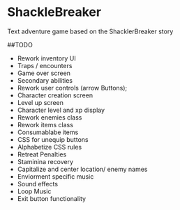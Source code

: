 # ShackleBreaker
Text adventure game based on the ShacklerBreaker story

##TODO
* Rework inventory UI
* Traps / encounters
* Game over screen
* Secondary abilities
* Rework user controls (arrow Buttons);
* Character creation screen
* Level up screen
* Character level and xp display
* Rework enemies class
* Rework items class
* Consumablabe items
* CSS for unequip buttons
* Alphabetize CSS rules
* Retreat Penalties
* Staminina recovery
* Capitalize and center location/ enemy names
* Enviorment specific music
* Sound effects
* Loop Music
* Exit button functionality

